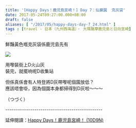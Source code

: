 ```yaml
---
title: '[Happy Days！鹿児島宮崎！] Day 7：仙巌園  克灰袋'
date: 2017-05-24T09:27:00.000+08:00
draft: false
aliases: [ "/2017/05/happy-days-day-7_24.html" ]
tags : [travel - 日本（九州西海道）・ 大隅薩摩鹿児島と日向宮崎]
---
```


鮮豔黃色嘅克灰袋係鹿児島先有  

![](/images/kojkmi7d22.jpg)

用嚟裝街上D火山灰  
裝完，就擺响呢D收集站  
  
但係真係會有人特登將D灰帶嚟呢個園放低？  
應該唔會啩，因為個園本身都掃得到D灰啦～～～  
  
  
  
  
  
（つづく）  
  
\-----------------------------------------------  
  
延伸閱讀：[Happy Days！鹿児島宮崎！ (10D9N)](https://hidie.net/kojkmi10d9n/)
